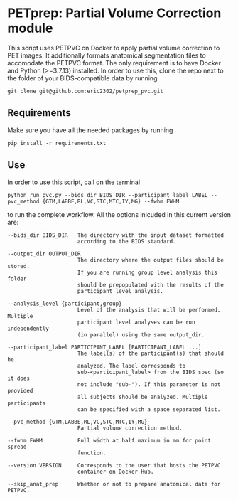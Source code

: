 # PETprep: Partial Volume Correction module
This script uses PETPVC on Docker to apply partial volume correction to PET images.
It additionally formats anatomical segmentation files to accomodate the PETPVC format.
The only requirement is to have Docker and Python (>=3.7.13) installed. In order to
use this, clone the repo next to the folder of your BIDS-compatible data by running

    git clone git@github.com:eric2302/petprep_pvc.git

## Requirements
Make sure you have all the needed packages by running
    
    pip install -r requirements.txt

## Use
In order to use this script, call on the terminal
    
    python run_pvc.py --bids_dir BIDS_DIR --participant_label LABEL --pvc_method {GTM,LABBE,RL,VC,STC,MTC,IY,MG} --fwhm FWHM

to run the complete workflow. All the options inlcuded in this current version are:

    --bids_dir BIDS_DIR   The directory with the input dataset formatted
                          according to the BIDS standard.
                          
    --output_dir OUTPUT_DIR
                          The directory where the output files should be stored.
                          If you are running group level analysis this folder
                          should be prepopulated with the results of the
                          participant level analysis.
                          
    --analysis_level {participant,group}
                          Level of the analysis that will be performed. Multiple
                          participant level analyses can be run independently
                          (in parallel) using the same output_dir.
                          
    --participant_label PARTICIPANT_LABEL [PARTICIPANT_LABEL ...]
                          The label(s) of the participant(s) that should be
                          analyzed. The label corresponds to
                          sub-<participant_label> from the BIDS spec (so it does
                          not include "sub-"). If this parameter is not provided
                          all subjects should be analyzed. Multiple participants
                          can be specified with a space separated list.
                          
    --pvc_method {GTM,LABBE,RL,VC,STC,MTC,IY,MG}
                          Partial volume correction method.
                          
    --fwhm FWHM           Full width at half maximum in mm for point spread
                          function.
                          
    --version VERSION     Corresponds to the user that hosts the PETPVC
                          container on Docker Hub.
                        
    --skip_anat_prep      Whether or not to prepare anatomical data for PETPVC.
